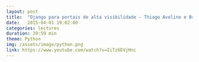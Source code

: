 ```yaml
---
layout: post
title:  "Django para portais de alta visibilidade - Thiago Avelino e Bruno Rocha"
date:   2015-04-01 19:02:00
categories: lectures
duration: 39:59 min
theme: Python
img: /assets/image/python.png
link: https://www.youtube.com/watch?v=IiTz6EVjHnc
---
```


